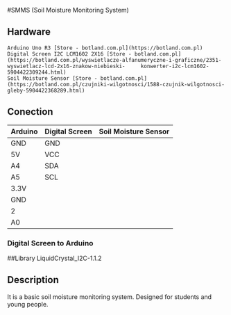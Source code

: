 #SMMS (Soil Moisture Monitoring System)

## Hardware
    Arduino Uno R3 [Store - botland.com.pl](https://botland.com.pl)
    Digital Screen I2C LCM1602 2X16 [Store - botland.com.pl](https://botland.com.pl/wyswietlacze-alfanumeryczne-i-graficzne/2351-wyswietlacz-lcd-2x16-znakow-niebieski-     konwerter-i2c-lcm1602-5904422309244.html)
    Soil Moisture Sensor [Store - botland.com.pl](https://botland.com.pl/czujniki-wilgotnosci/1588-czujnik-wilgotnosci-gleby-5904422368289.html)

## Conection 

|Arduino|Digital Screen|Soil Moisture Sensor|
|-------|--------------|--------------------|
|  GND  |  GND  | |
|  5V   |  VCC  | | 
|  A4   |  SDA  | |
|  A5   |  SCL  | |
|  3.3V |  |    |  VCC  |
|  GND  |  |    |  GND  |
|  2    |  |    |  D0   |
|  A0   |  |    |  A0   |


### Digital Screen to Arduino

##Library 
    LiquidCrystal_I2C-1.1.2


## Description
It is a basic soil moisture monitoring system. Designed for students and young people.
